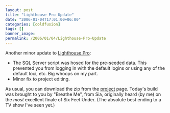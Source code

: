 ```yaml
---
layout: post
title: "Lighthouse Pro Update"
date: "2006-01-04T17:01:00+06:00"
categories: [coldfusion]
tags: []
banner_image: 
permalink: /2006/01/04/Lighthouse-Pro-Update
---
```


Another minor update to <a href="http://ray.camdenfamily.com/projects/lhp">Lighthouse Pro</a>:

<ul>
<li>The SQL Server script was hosed for the pre-seeded data. This prevented you from logging in with the default logins or using any of the default loci, etc. Big whoops on my part.
<li>Minor fix to project editing.
</ul>

As usual, you can download the zip from the <a href="http://ray.camdenfamily.com/projects/lhp">project</a> page. Today's build was brought to you by "Breathe Me", from Sia, originally heard (by me) on the <i>most</i> excellent finale of Six Feet Under. (The absolute best ending to a TV show I've seen yet.)